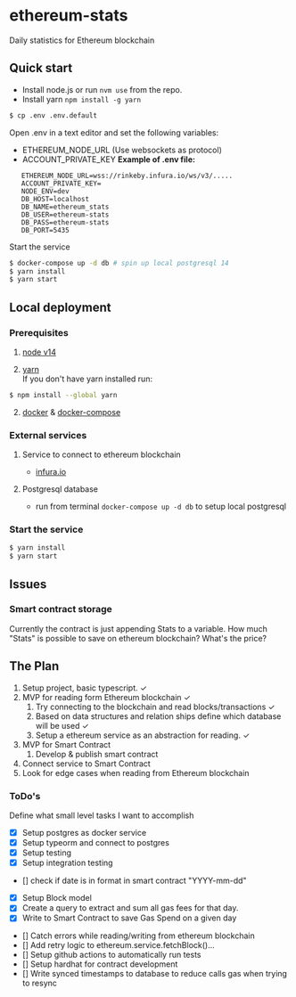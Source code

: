 # ethereum-stats

Daily statistics for Ethereum blockchain

## Quick start

- Install node.js or run `nvm use` from the repo.
- Install yarn `npm install -g yarn`

```bash
$ cp .env .env.default
```

Open .env in a text editor and set the following variables:

- ETHEREUM_NODE_URL (Use websockets as protocol)
- ACCOUNT_PRIVATE_KEY
  **Example of .env file:**

```
   ETHEREUM_NODE_URL=wss://rinkeby.infura.io/ws/v3/.....
   ACCOUNT_PRIVATE_KEY=
   NODE_ENV=dev
   DB_HOST=localhost
   DB_NAME=ethereum_stats
   DB_USER=ethereum-stats
   DB_PASS=ethereum-stats
   DB_PORT=5435
```

Start the service

```bash
$ docker-compose up -d db # spin up local postgresql 14
$ yarn install
$ yarn start
```

## Local deployment

### Prerequisites

1. [node v14](https://nodejs.org/en/)

2. [yarn](https://yarnpkg.com/)  
   If you don't have yarn installed run:

```bash
$ npm install --global yarn
```

2. [docker](https://docs.docker.com/engine/install/#server) & [docker-compose](https://docs.docker.com/compose/install/)

### External services

1. Service to connect to ethereum blockchain

   - [infura.io](https://infura.io/)

2. Postgresql database
   - run from terminal `docker-compose up -d db` to setup local postgresql

### Start the service

```bash
$ yarn install
$ yarn start
```

## Issues

### Smart contract storage

Currently the contract is just appending Stats to a variable. How much "Stats" is possible to save on ethereum blockchain? What's the price?

## The Plan

1. Setup project, basic typescript. &check;
2. MVP for reading form Ethereum blockchain &check;
   1. Try connecting to the blockchain and read blocks/transactions &check;
   2. Based on data structures and relation ships define which database will be used &check;
   3. Setup a ethereum service as an abstraction for reading. &check;
3. MVP for Smart Contract
   1. Develop & publish smart contract
4. Connect service to Smart Contract
5. Look for edge cases when reading from Ethereum blockchain

### ToDo's

Define what small level tasks I want to accomplish

- [x] Setup postgres as docker service
- [x] Setup typeorm and connect to postgres
- [x] Setup testing
- [x] Setup integration testing
- [] check if date is in format in smart contract "YYYY-mm-dd"
- [x] Setup Block model
- [x] Create a query to extract and sum all gas fees for that day.
- [x] Write to Smart Contract to save Gas Spend on a given day
- [] Catch errors while reading/writing from ethereum blockchain
- [] Add retry logic to ethereum.service.fetchBlock()...
- [] Setup github actions to automatically run tests
- [] Setup hardhat for contract development
- [] Write synced timestamps to database to reduce calls gas when trying to resync

